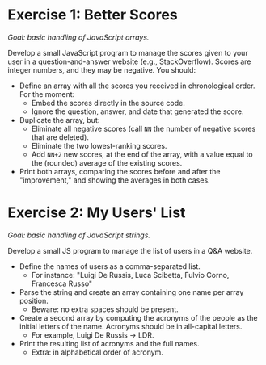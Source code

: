 # Exercise 1: Better Scores

_Goal: basic handling of JavaScript arrays._

Develop a small JavaScript program to manage the scores given to your user in a question-and-answer website (e.g., StackOverflow). Scores are integer numbers, and they may be negative. You should:

- Define an array with all the scores you received in chronological order. For the moment:
  - Embed the scores directly in the source code.
  - Ignore the question, answer, and date that generated the score.
- Duplicate the array, but:
  - Eliminate all negative scores (call `NN` the number of negative scores that are deleted).
  - Eliminate the two lowest-ranking scores.
  - Add `NN+2` new scores, at the end of the array, with a value equal to the (rounded) average of the existing scores.
- Print both arrays, comparing the scores before and after the "improvement," and showing the averages in both cases.

# Exercise 2: My Users' List

_Goal: basic handling of JavaScript strings._

Develop a small JS program to manage the list of users in a Q&A website.

- Define the names of users as a comma-separated list.
  - For instance: "Luigi De Russis, Luca Scibetta, Fulvio Corno, Francesca Russo"
- Parse the string and create an array containing one name per array position.
  - Beware: no extra spaces should be present.
- Create a second array by computing the acronyms of the people as the initial letters of the name. Acronyms should be in all-capital letters.
  - For example, Luigi De Russis -> LDR.
- Print the resulting list of acronyms and the full names.
  - Extra: in alphabetical order of acronym.
